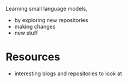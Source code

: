 Learning small language models,
- by exploring new repositories
- making changes 
- new stuff

# Resources
- interesting blogs and repositories to look at